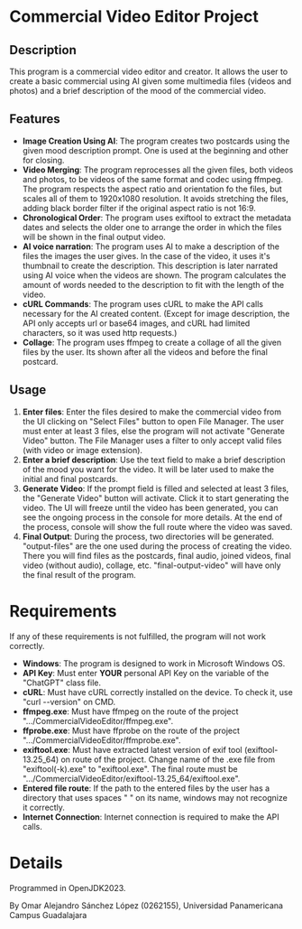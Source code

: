 # Commercial Video Editor Project

## Description
This program is a commercial video editor and creator. It allows the user to create a basic commercial using AI given some multimedia files (videos and photos) and a brief description of the mood of the commercial video.

## Features
- **Image Creation Using AI**: The program creates two postcards using the given mood description prompt. One is used at the beginning and other for closing.
- **Video Merging**: The program reprocesses all the given files, both videos and photos, to be videos of the same format and codec using ffmpeg. The program respects the aspect ratio and orientation fo the files, but scales all of them to 1920x1080 resolution. It avoids stretching the files, adding black border filter if the original aspect ratio is not 16:9.
- **Chronological Order**: The program uses exiftool to extract the metadata dates and selects the older one to arrange the order in which the files will be shown in the final output video.
- **AI voice narration**: The program uses AI to make a description of the files the images the user gives. In the case of the video, it uses it's thumbnail to create the description. This description is later narrated using AI voice when the videos are shown. The program calculates the amount of words needed to the description to fit with the length of the video.
- **cURL Commands**: The program uses cURL to make the API calls necessary for the AI created content. (Except for image description, the API only accepts url or base64 images, and cURL had limited characters, so it was used http requests.)
- **Collage**: The program uses ffmpeg to create a collage of all the given files by the user. Its shown after all the videos and before the final postcard.

## Usage

1. **Enter files**: Enter the files desired to make the commercial video from the UI clicking on "Select Files" button to open File Manager. The user must enter at least 3 files, else the program will not activate "Generate Video" button. The File Manager uses a filter to only accept valid files (with video or image extension).
2. **Enter a brief description**: Use the text field to make a brief description of the mood you want for the video. It will be later used to make the initial and final postcards.
3. **Generate Video**: If the prompt field is filled and selected at least 3 files, the "Generate Video" button will activate. Click it to start generating the video. The UI will freeze until the video has been generated, you can see the ongoing process in the console for more details. At the end of the process, console will show the full route where the video was saved.
4. **Final Output**: During the process, two directories will be generated. "output-files" are the one used during the process of creating the video. There you will find files as the postcards, final audio, joined videos, final video (without audio), collage, etc. "final-output-video" will have only the final result of the program.

# Requirements

If any of these requirements is not fulfilled, the program will not work correctly.

- **Windows**: The program is designed to work in Microsoft Windows OS.
- **API Key**: Must enter **YOUR** personal API Key on the variable of the "ChatGPT" class file.
- **cURL**: Must have cURL correctly installed on the device. To check it, use "curl --version" on CMD.
- **ffmpeg.exe**: Must have ffmpeg on the route of the project ".../CommercialVideoEditor/ffmpeg.exe".
- **ffprobe.exe**: Must have ffprobe on the route of the project ".../CommercialVideoEditor/ffmprobe.exe".
- **exiftool.exe**: Must have extracted latest version of exif tool (exiftool-13.25_64) on route of the project. Change name of the .exe file from "exiftool(-k).exe" to "exiftool.exe". The final route must be ".../CommercialVideoEditor/exiftool-13.25_64/exiftool.exe".
- **Entered file route**: If the path to the entered files by the user has a directory that uses spaces " " on its name, windows may not recognize it correctly.
- **Internet Connection**: Internet connection is required to make the API calls.


# Details

Programmed in OpenJDK2023.

By Omar Alejandro Sánchez López (0262155), Universidad Panamericana Campus Guadalajara


